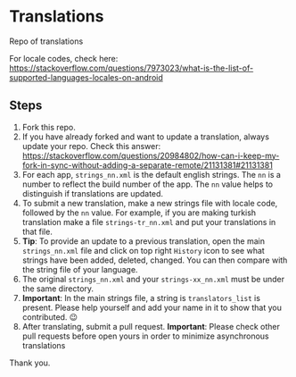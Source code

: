 # Translations
Repo of translations

For locale codes, check here: https://stackoverflow.com/questions/7973023/what-is-the-list-of-supported-languages-locales-on-android

## Steps
1. Fork this repo.
2. If you have already forked and want to update a translation, always update your repo. Check this answer: https://stackoverflow.com/questions/20984802/how-can-i-keep-my-fork-in-sync-without-adding-a-separate-remote/21131381#21131381
3. For each app, `strings_nn.xml` is the default english strings. The `nn` is a number to reflect the build number of the app. The `nn` value helps to distinguish if translations are updated.
4. To submit a new translation, make a new strings file with locale code, followed by the `nn` value. For example, if you are making turkish translation make a file `strings-tr_nn.xml` and put your translations in that file.
5. <b>Tip</b>: To provide an update to a previous translation, open the main `strings_nn.xml` file and click on top right `History` icon to see what strings have been added, deleted, changed. You can then compare with the string file of your language.
6. The original `strings_nn.xml` and your `strings-xx_nn.xml` must be under the same directory.
7. <b>Important</b>: In the main strings file, a string is `translators_list` is present. Please help yourself and add your name in it to show that you contributed. :wink:
8. After translating, submit a pull request.
	<b>Important</b>: Please check other pull requests before open yours in order to minimize asynchronous translations

Thank you.
